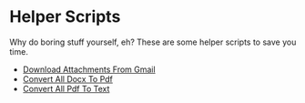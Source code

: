 # Helper Scripts

Why do boring stuff yourself, eh? These are some helper scripts to save you time.

- [Download Attachments From Gmail](php/download-attachments-from-gmail.php)
- [Convert All Docx To Pdf](bash/convert-all-docx-to-pdf.sh)
- [Convert All Pdf To Text](bash/convert-all-pdf-to-text.sh)
